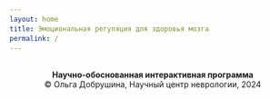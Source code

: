 ```yaml
---
layout: home
title: Эмоциональная регуляция для здоровья мозга
permalink: /
---
```

<p align="center"
  <img src="images/brain_hands.jpg" width="80%"><br>
  <b>Научно-обоснованная интерактивная программа</b><br>
  © Ольга Добрушина, Научный центр неврологии, 2024
</p>